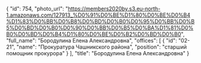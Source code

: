 {
    "id": 754,
    "photo_url": "https://members2020by.s3.eu-north-1.amazonaws.com/127913_%D0%91%D0%BE%D1%80%D0%BE%D0%B4%D1%83%D0%BB%D0%B8%D0%BD%D0%B0%D0%95%D0%BB%D0%B5%D0%BD%D0%B0%D0%90%D0%BB%D0%B5%D0%BA%D1%81%D0%B0%D0%BD%D0%B4%D1%80%D0%BE%D0%B2%D0%BD%D0%B0",
    "full_name": "Бородулина Елена Александровна",
    "offices": [
        {
            "id": "02-21",
            "name": "Прокуратура Чашникского района",
            "position": "старший помощник прокурора"
        }
    ],
    "title": "Бородулина Елена Александровна"
}